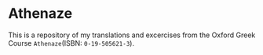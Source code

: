 # Athenaze
This is a repository of my translations and excercises from the Oxford Greek Course ``Athenaze``(ISBN: ``0-19-505621-3``).

